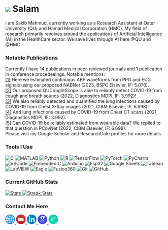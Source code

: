 # <a href="https://www.gautamkrishnar.com/"><img src="https://media.giphy.com/media/hvRJCLFzcasrR4ia7z/giphy.gif" width="3%"></a> Salam  
I am Sakib Mahmud, currently working as a Research Assistant at Qatar University (QU) and Hamad Medical Corporation (HMC). My field of research primarily revolves around the applications of Artificial Intelligence (AI) in the HealthCare sector. We save lives through AI here @QU and @HMC.

### Notable Publications
Currently I have 14 publications in peer-reviewed journals and 1 publication in conference procedeeings. Notable mentions:  
[[1]](https://www.sciencedirect.com/science/article/abs/pii/S1746809422007017?via%3Dihub) Here we estimated continuous ABP waveforms from PPG and ECG signals using our proposed NABNet (2023, BSPC Elsevier, IF: 5.076).  
[[2]](https://www.mdpi.com/2075-4418/12/4/920) Our proposed QUCoughtScope is able to reliably detect COVID-19 from cough and breath sounds (2022, Diagnostics MDPI, IF: 3.992)!  
[[3]](https://www.sciencedirect.com/science/article/pii/S0010482521007964?via%3Dihub) We also reliably detected and quantified the lung infections caused by COVID-19 from Chest X-Ray images (2021, CIBM Elsevier, IF: 6.698)!  
[[4]](https://www.mdpi.com/2075-4418/11/5/893) And lung infections caused by COVID-19 from Chest CT scans (2021, Diagnostics MDPI, IF: 3.992).  
[[5]](https://www.sciencedirect.com/science/article/pii/S001048252200470X?via%3Dihub) Can COVID-19 be reliably estimated from wearable data? We replied to that question in PCovNet (2022, CIBM Elsevier, IF: 6.698).  
Please visit my Google Scholar and ResearchGate profiles for more details.

### Tools I Use
<head>
    <link rel="stylesheet" href="https://cdnjs.cloudflare.com/ajax/libs/font-awesome/4.7.0/css/font-awesome.min.css">
</head>

<p>
  <img alt="C" src="https://img.shields.io/static/v1?style=flat-square&message=C&color=222222&logo=C&logoColor=A8B9CC&label=" />
  <img alt="MATLAB" src="https://img.shields.io/badge/MATLAB-1565C0?style=flat-square&message=MATLAB&color=orange&logo=matlab&logoColor=white" />
  <img alt="Python" src="https://img.shields.io/badge/Python-1565C0?style=flat-square&logo=python&logoColor=white" />
  <img alt="R" src="https://img.shields.io/static/v1?style=flat-square&message=R&color=276DC3&logo=R&logoColor=FFFFFF&label=" />
  <img alt="TensorFlow" src="https://img.shields.io/badge/TensorFlow-F57C00?style=flat-square&logo=tensorflow&logoColor=white" />
  <img alt="PyTorch" src="https://img.shields.io/badge/PyTorch-C62828?style=flat-square&logo=pytorch&logoColor=white" />
  <img alt="PyCharm" src="https://img.shields.io/badge/PyCharm-1565C0?style=flat-square&message=PyCharm&color=black&logo=PyCharm&logoColor=white" />
  <img alt="VSCode" src="https://img.shields.io/static/v1?style=flat-square&message=Visual+Studio+Code&color=007ACC&logo=Visual+Studio+Code&logoColor=FFFFFF&label=" />
  <img alt="Embedded C" src="https://img.shields.io/badge/Embedded-3F51B5?style=flat-square&logo=c" />
  <img alt="Arduino" src="https://img.shields.io/static/v1?style=flat-square&message=Arduino&color=00979D&logo=Arduino&logoColor=FFFFFF&label=" />
  <img alt="Esp32" src="https://img.shields.io/static/v1?style=flat-square&message=Espressif&color=E7352C&logo=Espressif&logoColor=FFFFFF&label=" />
  <img alt="Google Sheets" src="https://img.shields.io/static/v1?style=flat-square&message=Google+Sheets&color=34A853&logo=Google+Sheets&logoColor=FFFFFF&label=" />
  <img alt="Tableau" src="https://img.shields.io/static/v1?style=flat-square&message=Tableau&color=E97627&logo=Tableau&logoColor=FFFFFF&label=" />
  <img alt="LabVIEW" src="https://img.shields.io/static/v1?style=flat-square&message=LabVIEW&color=222222&logo=LabVIEW&logoColor=FFDB00&label=" />
  <img alt="Eagle" src="https://img.shields.io/static/v1?style=flat-square&message=Eagle&color=0072EF&logo=Eagle&logoColor=FFFFFF&label=" />
  <img alt="Fusion360" src="https://img.shields.io/badge/Fusion360-1565C0?style=flat-square&message=Fusion360&color=red&logo=fusion360&logoColor=white" />
  <img alt="Git" src="https://img.shields.io/badge/Git-F05032?style=flat-square&logo=git&logoColor=white" />
  <img alt="GitHub" src="https://img.shields.io/static/v1?style=flat-square&message=GitHub&color=181717&logo=GitHub&logoColor=FFFFFF&label=" />
 </p>

### Current GitHub Stats
<div>
    <a href="https://github-readme-stats.vercel.app">
        <img width="48%" alt="Stats" src="https://github-readme-stats.vercel.app/api?username=Sakib1263&count_private=true&show_icons=true&theme=vision-friendly-dark&hide_border=true"/>
    </a>
    <a href="https://github-readme-streak-stats.herokuapp.com">
        <img width="48%" alt="Streak Stats" src="https://streak-stats.demolab.com/?user=Sakib1263&theme=vision-friendly-dark&hide_border=true"/>
    </a>
</div>

### Contact Me Here
<div align="justify">
    <a href="https://sakib1263.github.io/Sakib1263/"><img src="website.png" width="30"/>
    </a><a href="mailto:sakib1263@hotmail.com"><img src="email.png" width="30"/>                                 
    </a><a href="https://www.linkedin.com/in/sm1512633/"><img src="linkedin.png" width="30"/> 
    </a><a href="https://scholar.google.com/citations?user=jFVg8REAAAAJ&hl=en"><img src="gs.png" width="30"/> 
    </a><a href="https://www.researchgate.net/profile/Sakib-Mahmud-7"><img src="rg.png" width="30"/> </a>                                      
</div> 

<!--
**Sakib1263/Sakib1263** is a ✨ _special_ ✨ repository because its `README.md` (this file) appears on your GitHub profile.

Here are some ideas to get you started:

- 🔭 I’m currently working on ...
- 🌱 I’m currently learning ...
- 👯 I’m looking to collaborate on ...
- 🤔 I’m looking for help with ...
- 💬 Ask me about ...
- 📫 How to reach me: ...
- 😄 Pronouns: ...
- ⚡ Fun fact: ...
-->
